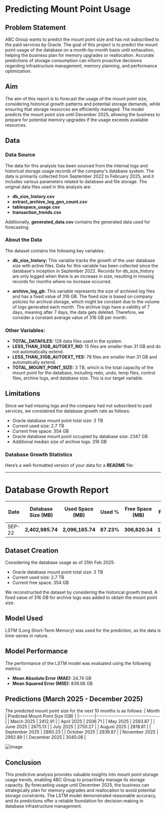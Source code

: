# Predicting Mount Point Usage

## Problem Statement
ABC Group wants to predict the mount point size and has not subscribed to the paid services by Oracle. The goal of this project is to predict the mount point usage of the database on a month-by-month basis until exhaustion, helping the business plan for memory upgrades or reallocation. Accurate predictions of storage consumption can inform proactive decisions regarding infrastructure management, memory planning, and performance optimization. 

## Aim
The aim of this report is to forecast the usage of the mount point size, considering historical growth patterns and potential storage demands, while ensuring that storage resources are efficiently managed. The model predicts the mount point size until December 2025, allowing the business to prepare for potential memory upgrades if the usage exceeds available resources.

## Data
### Data Source
The data for this analysis has been sourced from the internal logs and historical storage usage records of the company's database system. The data is primarily collected from September 2022 to February 2025, and it includes various parameters related to database and file storage. The original data files used in this analysis are:
- **db_size_history.csv**
- **extract_archive_log_gen_count.csv**
- **tablespace_usage.csv**
- **transaction_trends.csv**


Additionally, **generated_data.csv** contains the generated data used for forecasting.

### About the Data
The dataset contains the following key variables:
- **db_size_history:** This variable tracks the growth of the user database size with active files. Data for this variable has been collected since the database's inception in September 2022. Records for db_size_history are only logged when there is an increase in size, resulting in missing records for months where no increase occurred.

- **archive_log_gb:** This variable represents the size of archived log files and has a fixed value of 316 GB. The fixed size is based on company policies for archival storage, which might be constant due to the volume of logs generated each month. The archive logs have a validity of 7 days, meaning after 7 days, the data gets deleted. Therefore, we consider a constant average value of 316 GB per month.

### Other Variables:
- **TOTAL_DATAFILES:** 128 data files used in the system.
- **LESS_THAN_31GB_AUTOEXT_NO:** 15 files are smaller than 31 GB and do not automatically extend.
- **LESS_THAN_31GB_AUTOEXT_YES:** 79 files are smaller than 31 GB and automatically extend.
- **TOTAL_MOUNT_POINT_SIZE:** 3 TB, which is the total capacity of the mount point for the database, including redo, undo, temp files, control files, archive logs, and database size. This is our target variable.

## Limitations
Since we had missing logs and the company had not subscribed to paid services, we considered the database growth rate as follows:
- Oracle database mount point total size: 3 TB
- Current used size: 2.7 TB
- Current free space: 354 GB
- Oracle database mount point occupied by database size: 2347 GB
- Additional median size of archive logs: 316 GB

### Database Growth Statistics
Here’s a well-formatted version of your data for a **README** file:  

---

# Database Growth Report  


| Date   | Database Size (MB) | Used Space (MB) | Used %  | Free Space (MB) | Free %  | Daily Growth (MB) | Daily Growth % | Weekly Growth (MB) | Weekly Growth % |
|--------|--------------------|----------------|--------|----------------|--------|------------------|----------------|------------------|----------------|
| SEP-22 | **2,402,985.74**   | **2,096,165.74** | **87.23%** | **306,820.34** | **12.77%** | **2,311.27** | **0.096%** | **16,178.9** | **0.673%** |


## Dataset Creation
Considering the database usage as of 25th Feb 2025:
- Oracle database mount point total size: 3 TB
- Current used size: 2.7 TB
- Current free space: 354 GB

We reconstructed the dataset by considering the historical growth trend. A fixed value of 316 GB for archive logs was added to obtain the mount point size.

## Model Used
LSTM (Long Short-Term Memory) was used for the prediction, as the data is time-series in nature.

## Model Performance
The performance of the LSTM model was evaluated using the following metrics:
- **Mean Absolute Error (MAE):** 24.74 GB
- **Mean Squared Error (MSE):** 839.66 GB

## Predictions (March 2025 - December 2025)
The predicted mount point size for the next 10 months is as follows:
| Month | Predicted Mount Point Size (GB) |
|--------|--------------------------------|
| March 2025 | 2412.91 |
| April 2025 | 2506.71 |
| May 2025 | 2593.87 |
| June 2025 | 2675.13 |
| July 2025 | 2750.27 |
| August 2025 | 2818.81 |
| September 2025 | 2880.23 |
| October 2025 | 2939.87 |
| November 2025 | 2992.89 |
| December 2025 | 3040.08 |

![image](https://github.com/user-attachments/assets/4ca00cd3-d195-4e35-933a-96ff54d8255c)



## Conclusion
This predictive analysis provides valuable insights into mount point storage usage trends, enabling ABC Group to proactively manage its storage capacity. By forecasting usage until December 2025, the business can strategically plan for memory upgrades and reallocation to avoid potential storage constraints. The LSTM model demonstrated reasonable accuracy, and its predictions offer a reliable foundation for decision-making in database infrastructure management.

